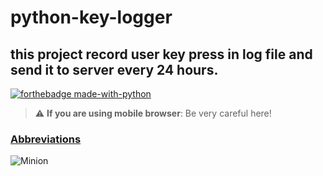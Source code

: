 # python-key-logger
## this project record user key press in log file and send it to server every 24 hours.

[![forthebadge made-with-python](http://ForTheBadge.com/images/badges/made-with-python.svg)](https://www.python.org/)
> :warning: **If you are using mobile browser**: Be very careful here!
### [Abbreviations](https://github.com/markdown-it/markdown-it-abbr)
![Minion](https://octodex.github.com/images/minion.png)